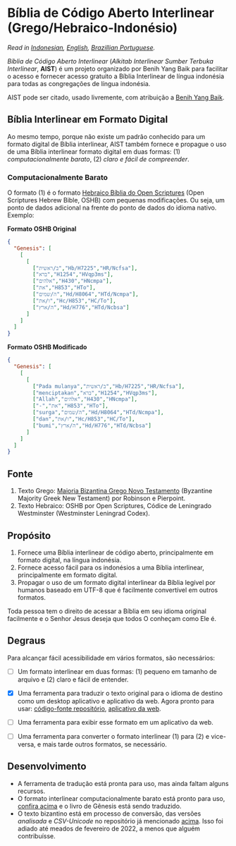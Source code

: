# **Bíblia de Código Aberto Interlinear (Grego/Hebraico-Indonésio)**
*Read in [Indonesian](https://github.com/benihyangbaik/asti#readme), [English](https://github.com/benihyangbaik/asti/blob/main/README.en.md), [Brazillian Portuguese](https://github.com/benihyangbaik/asti/blob/main/README.ptbr.md).*

*Bíblia de Código Aberto Interlinear* (*Alkitab Interlinear Sumber Terbuka
Interlinear*, **AIST**) é um projeto organizado por Benih Yang Baik para
facilitar o acesso e fornecer acesso gratuito a Bíblia Interlinear de língua
indonésia para todas as congregações de língua indonésia.

AIST pode ser citado, usado livremente, com atribuição a [Benih Yang
Baik](https://benihyangbaik.com).


## **Bíblia Interlinear em Formato Digital**
Ao mesmo tempo, porque não existe um padrão conhecido para um formato digital de
Bíblia interlinear, AIST também fornece e propague o uso de uma Bíblia interlinear
formato digital em duas formas: (1) *computacionalmente barato*, (2) *claro e fácil de
compreender*.

### **Computacionalmente Barato**
O formato (1) é o formato [Hebraico Bíblia do Open
Scriptures](https://github.com/openscriptures/morphhb) (Open Scriptures Hebrew
Bible, OSHB) com pequenas modificações. Ou seja, um ponto de dados adicional na
frente do ponto de dados do idioma nativo. Exemplo:

**Formato OSHB Original**
```json
{
  "Genesis": [
    [
      [
        ["ב/ראשית","Hb/H7225","HR/Ncfsa"],
        ["ברא","H1254","HVqp3ms"],
        ["אלהים","H430","HNcmpa"],
        ["את","H853","HTo"],
        ["ה/שמים","Hd/H8064","HTd/Ncmpa"],
        ["ו/את","Hc/H853","HC/To"],
        ["ה/ארץ","Hd/H776","HTd/Ncbsa"]
      ]
    ]
  ]
}
```

**Formato OSHB Modificado**
```json
{
  "Genesis": [
    [
      [
        ["Pada mulanya","ב/ראשית","Hb/H7225","HR/Ncfsa"],
        ["menciptakan","ברא","H1254","HVqp3ms"],
        ["Allah","אלהים","H430","HNcmpa"],
        ["-","את","H853","HTo"],
        ["surga","ה/שמים","Hd/H8064","HTd/Ncmpa"],
        ["dan","ו/את","Hc/H853","HC/To"],
        ["bumi","ה/ארץ","Hd/H776","HTd/Ncbsa"]
      ]
    ]
  ]
}
```


## **Fonte**
1. Texto Grego: [Maioria Bizantina Grego Novo
   Testamento](https://github.com/byztxt/byzantine-majority-text) (Byzantine
   Majority Greek New Testament) por Robinson e Pierpoint.
2. Texto Hebraico: OSHB por Open Scriptures, Códice de Leningrado Westminster
   (Westminster Leningrad Codex).


## **Propósito**
1. Fornece uma Bíblia interlinear de código aberto, principalmente em formato digital, na
   língua indonésia.
2. Fornece acesso fácil para os indonésios a uma Bíblia interlinear, principalmente em
   formato digital.
3. Propagar o uso de um formato digital interlinear da Bíblia legível por humanos baseado em
   UTF-8 que é facilmente convertível em outros formatos.

Toda pessoa tem o direito de acessar a Bíblia em seu idioma original facilmente
e o Senhor Jesus deseja que todos O conheçam como Ele é.


## **Degraus**
Para alcançar fácil acessibilidade em vários formatos, são necessários:
- [ ] Um formato interlinear em duas formas: (1) pequeno em tamanho de arquivo e (2) claro
  e fácil de entender.
- [x] Uma ferramenta para traduzir o texto original para o idioma de destino como um desktop
  aplicativo e aplicativo da web. Agora pronto para usar: [código-fonte
  repositório](https://github.com/benihyangbaik/interlinear-bible-simple-editor),
  [aplicativo da web](https://ibse.benihyangbaik.com).
- [ ] Uma ferramenta para exibir esse formato em um aplicativo da web.
- [ ] Uma ferramenta para converter o formato interlinear (1) para (2) e vice-versa, e mais tarde
  outros formatos, se necessário.


## **Desenvolvimento**
- A ferramenta de tradução está pronta para uso, mas ainda faltam alguns
  recursos.
- O formato interlinear computacionalmente barato está pronto para uso, [confira
  acima](https://github.com/benihyangbaik/asti/blob/main/README.ptbr.md#computacionalmente-barato) e o
  livro de Gênesis está sendo traduzido.
- O texto bizantino está em processo de conversão, das versões *analisada* e
  *CSV-Unicode* no repositório já mencionado
  [acima](https://github.com/benihyangbaik/asti/blob/main/README.ptbr.md#fonte). Isso foi adiado até
  meados de fevereiro de 2022, a menos que alguém contribuísse.
